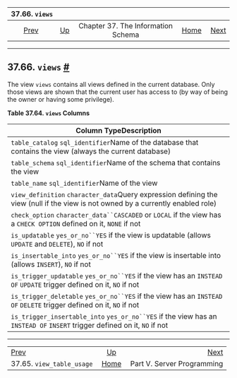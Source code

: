 

|                            37.66. `views`                           |                                                                    |                                    |                                                       |                                                               |
| :-----------------------------------------------------------------: | :----------------------------------------------------------------- | :--------------------------------: | ----------------------------------------------------: | ------------------------------------------------------------: |
| [Prev](infoschema-view-table-usage.html "37.65. view_table_usage")  | [Up](information-schema.html "Chapter 37. The Information Schema") | Chapter 37. The Information Schema | [Home](index.html "PostgreSQL 17devel Documentation") |  [Next](server-programming.html "Part V. Server Programming") |

***

## 37.66. `views` [#](#INFOSCHEMA-VIEWS)

The view `views` contains all views defined in the current database. Only those views are shown that the current user has access to (by way of being the owner or having some privilege).

**Table 37.64. `views` Columns**

| Column TypeDescription                                                                                                           |
| -------------------------------------------------------------------------------------------------------------------------------- |
| `table_catalog` `sql_identifier`Name of the database that contains the view (always the current database)                        |
| `table_schema` `sql_identifier`Name of the schema that contains the view                                                         |
| `table_name` `sql_identifier`Name of the view                                                                                    |
| `view_definition` `character_data`Query expression defining the view (null if the view is not owned by a currently enabled role) |
| `check_option` `character_data``CASCADED` or `LOCAL` if the view has a `CHECK OPTION` defined on it, `NONE` if not               |
| `is_updatable` `yes_or_no``YES` if the view is updatable (allows `UPDATE` and `DELETE`), `NO` if not                             |
| `is_insertable_into` `yes_or_no``YES` if the view is insertable into (allows `INSERT`), `NO` if not                              |
| `is_trigger_updatable` `yes_or_no``YES` if the view has an `INSTEAD OF` `UPDATE` trigger defined on it, `NO` if not              |
| `is_trigger_deletable` `yes_or_no``YES` if the view has an `INSTEAD OF` `DELETE` trigger defined on it, `NO` if not              |
| `is_trigger_insertable_into` `yes_or_no``YES` if the view has an `INSTEAD OF` `INSERT` trigger defined on it, `NO` if not        |

***

|                                                                     |                                                                    |                                                               |
| :------------------------------------------------------------------ | :----------------------------------------------------------------: | ------------------------------------------------------------: |
| [Prev](infoschema-view-table-usage.html "37.65. view_table_usage")  | [Up](information-schema.html "Chapter 37. The Information Schema") |  [Next](server-programming.html "Part V. Server Programming") |
| 37.65. `view_table_usage`                                           |        [Home](index.html "PostgreSQL 17devel Documentation")       |                                    Part V. Server Programming |
